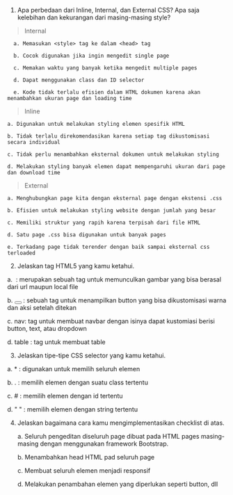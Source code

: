 1. Apa perbedaan dari Inline, Internal, dan External CSS? Apa saja kelebihan dan kekurangan dari masing-masing style?

  >Internal
  
      a. Memasukan <style> tag ke dalam <head> tag
  
      b. Cocok digunakan jika ingin mengedit single page

      c. Memakan waktu yang banyak ketika mengedit multiple pages 
  
      d. Dapat menggunakan class dan ID selector 
  
      e. Kode tidak terlalu efisien dalam HTML dokumen karena akan menambahkan ukuran page dan loading time
  
  >Inline
  
    a. Digunakan untuk melakukan styling elemen spesifik HTML
  
    b. Tidak terlalu direkomendasikan karena setiap tag dikustomisasi secara individual
  
    c. Tidak perlu menambahkan eksternal dokumen untuk melakukan styling
  
    d. Melakukan styling banyak elemen dapat mempengaruhi ukuran dari page dan download time
  
  >External
  
    a. Menghubungkan page kita dengan eksternal page dengan ekstensi .css
  
    b. Efisien untuk melakukan styling website dengan jumlah yang besar
  
    c. Memiliki struktur yang rapih karena terpisah dari file HTML
  
    d. Satu page .css bisa digunakan untuk banyak pages
  
    e. Terkadang page tidak terender dengan baik sampai eksternal css terloaded
  
2. Jelaskan tag HTML5 yang kamu ketahui.
  
  a. <img> : merupakan sebuah tag untuk memunculkan gambar yang bisa berasal dari url maupun local file
  
  b. <button></button> : sebuah tag untuk menampilkan button yang bisa dikustomisasi warna dan aksi setelah ditekan
  
  c. nav: tag untuk membuat navbar dengan isinya dapat kustomiasi berisi button, text, atau dropdown
  
  d. table : tag untuk membuat table 
     
3. Jelaskan tipe-tipe CSS selector yang kamu ketahui.
  
  a. * : digunakan untuk memilih seluruh elemen
  
  b. . : memilih elemen dengan suatu class tertentu
  
  c. # : memilih elemen dengan id tertentu
  
  d. " " : memilih elemen dengan string tertentu
  
4. Jelaskan bagaimana cara kamu mengimplementasikan checklist di atas.
  
    a. Seluruh pengeditan diseluruh page dibuat pada HTML pages masing-masing dengan menggunakan framework Bootstrap.
    
    b. Menambahkan head HTML pad seluruh page
    
    c. Membuat seluruh elemen menjadi responsif
    
    d. Melakukan penambahan elemen yang diperlukan seperti button, dll
